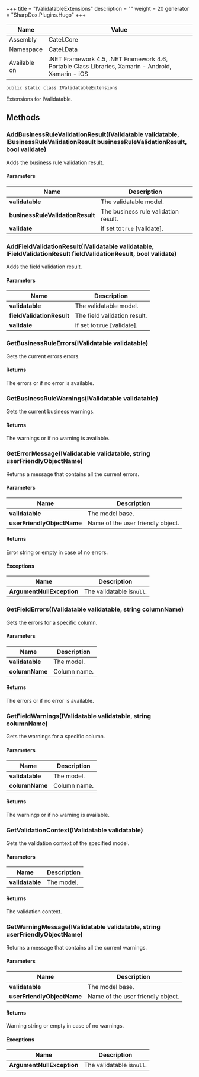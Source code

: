 

+++
title = "IValidatableExtensions" 
description = ""
weight = 20
generator = "SharpDox.Plugins.Hugo"
+++

Name|Value
---|---
Assembly|Catel.Core
Namespace|Catel.Data
Available on|.NET Framework 4.5, .NET Framework 4.6, Portable Class Libraries, Xamarin - Android, Xamarin - iOS

```
public static class IValidatableExtensions
```

Extensions for IValidatable.

## Methods

### AddBusinessRuleValidationResult(IValidatable validatable, IBusinessRuleValidationResult businessRuleValidationResult, bool validate)

Adds the business rule validation result.

#### Parameters

Name|Description
---|---
**validatable**|The validatable model.
**businessRuleValidationResult**|The business rule validation result.
**validate**|if set to`true` [validate].

### AddFieldValidationResult(IValidatable validatable, IFieldValidationResult fieldValidationResult, bool validate)

Adds the field validation result.

#### Parameters

Name|Description
---|---
**validatable**|The validatable model.
**fieldValidationResult**|The field validation result.
**validate**|if set to`true` [validate].

### GetBusinessRuleErrors(IValidatable validatable)

Gets the current errors errors.

#### Returns

The errors or if no error is available.

### GetBusinessRuleWarnings(IValidatable validatable)

Gets the current business warnings.

#### Returns

The warnings or if no warning is available.

### GetErrorMessage(IValidatable validatable, string userFriendlyObjectName)

Returns a message that contains all the current errors.

#### Parameters

Name|Description
---|---
**validatable**|The model base.
**userFriendlyObjectName**|Name of the user friendly object.

#### Returns

Error string or empty in case of no errors.

#### Exceptions

Name|Description
---|---
**ArgumentNullException**|The validatable is`null`.

### GetFieldErrors(IValidatable validatable, string columnName)

Gets the errors for a specific column.

#### Parameters

Name|Description
---|---
**validatable**|The model.
**columnName**|Column name.

#### Returns

The errors or if no error is available.

### GetFieldWarnings(IValidatable validatable, string columnName)

Gets the warnings for a specific column.

#### Parameters

Name|Description
---|---
**validatable**|The model.
**columnName**|Column name.

#### Returns

The warnings or if no warning is available.

### GetValidationContext(IValidatable validatable)

Gets the validation context of the specified model.

#### Parameters

Name|Description
---|---
**validatable**|The model.

#### Returns

The validation context.

### GetWarningMessage(IValidatable validatable, string userFriendlyObjectName)

Returns a message that contains all the current warnings.

#### Parameters

Name|Description
---|---
**validatable**|The model base.
**userFriendlyObjectName**|Name of the user friendly object.

#### Returns

Warning string or empty in case of no warnings.

#### Exceptions

Name|Description
---|---
**ArgumentNullException**|The validatable is`null`.

